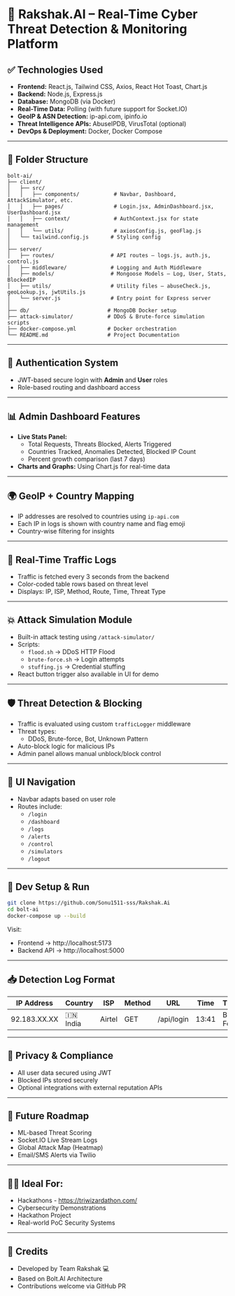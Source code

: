 # 🔰 Rakshak.AI – Real-Time Cyber Threat Detection & Monitoring Platform

## ✅ Technologies Used

- **Frontend:** React.js, Tailwind CSS, Axios, React Hot Toast, Chart.js
- **Backend:** Node.js, Express.js
- **Database:** MongoDB (via Docker)
- **Real-Time Data:** Polling (with future support for Socket.IO)
- **GeoIP & ASN Detection:** ip-api.com, ipinfo.io
- **Threat Intelligence APIs:** AbuseIPDB, VirusTotal (optional)
- **DevOps & Deployment:** Docker, Docker Compose

---

## 📁 Folder Structure

```
bolt-ai/
├── client/
│   ├── src/
│   │   ├── components/           # Navbar, Dashboard, AttackSimulator, etc.
│   │   ├── pages/                # Login.jsx, AdminDashboard.jsx, UserDashboard.jsx
│   │   ├── context/              # AuthContext.jsx for state management
│   │   └── utils/                # axiosConfig.js, geoFlag.js
│   └── tailwind.config.js       # Styling config
│
├── server/
│   ├── routes/                  # API routes – logs.js, auth.js, control.js
│   ├── middleware/              # Logging and Auth Middleware
│   ├── models/                  # Mongoose Models – Log, User, Stats, BlockedIP
│   ├── utils/                   # Utility files – abuseCheck.js, geoLookup.js, jwtUtils.js
│   └── server.js                # Entry point for Express server
│
├── db/                         # MongoDB Docker setup
├── attack-simulator/           # DDoS & Brute-force simulation scripts
├── docker-compose.yml          # Docker orchestration
└── README.md                   # Project Documentation
```

---

## 🔐 Authentication System

- JWT-based secure login with **Admin** and **User** roles
- Role-based routing and dashboard access

---

## 📊 Admin Dashboard Features

- **Live Stats Panel:**
  - Total Requests, Threats Blocked, Alerts Triggered
  - Countries Tracked, Anomalies Detected, Blocked IP Count
  - Percent growth comparison (last 7 days)
- **Charts and Graphs:** Using Chart.js for real-time data

---

## 🌍 GeoIP + Country Mapping

- IP addresses are resolved to countries using `ip-api.com`
- Each IP in logs is shown with country name and flag emoji
- Country-wise filtering for insights

---

## 📡 Real-Time Traffic Logs

- Traffic is fetched every 3 seconds from the backend
- Color-coded table rows based on threat level
- Displays: IP, ISP, Method, Route, Time, Threat Type

---

## 💥 Attack Simulation Module

- Built-in attack testing using `/attack-simulator/`
- Scripts:
  - `flood.sh` → DDoS HTTP Flood
  - `brute-force.sh` → Login attempts
  - `stuffing.js` → Credential stuffing
- React button trigger also available in UI for demo

---

## 🛡️ Threat Detection & Blocking

- Traffic is evaluated using custom `trafficLogger` middleware
- Threat types:
  - DDoS, Brute-force, Bot, Unknown Pattern
- Auto-block logic for malicious IPs
- Admin panel allows manual unblock/block control

---

## 🧭 UI Navigation

- Navbar adapts based on user role
- Routes include:
  - `/login`
  - `/dashboard`
  - `/logs`
  - `/alerts`
  - `/control`
  - `/simulators`
  - `/logout`

---

## 🔁 Dev Setup & Run

```bash
git clone https://github.com/Sonu1511-sss/Rakshak.Ai
cd bolt-ai
docker-compose up --build
```

Visit:
- Frontend → http://localhost:5173
- Backend API → http://localhost:5000

---

## 📥 Detection Log Format

| IP Address | Country | ISP | Method | URL | Time | Threat | Status |
|------------|---------|-----|--------|-----|------|--------|--------|
| 92.183.XX.XX | 🇮🇳 India | Airtel | GET | /api/login | 13:41 | Brute Force | Blocked |

---

## 🔐 Privacy & Compliance

- All user data secured using JWT
- Blocked IPs stored securely
- Optional integrations with external reputation APIs

---

## 🚀 Future Roadmap

- ML-based Threat Scoring
- Socket.IO Live Stream Logs
- Global Attack Map (Heatmap)
- Email/SMS Alerts via Twilio

---

## 👨‍💻 Ideal For:

- Hackathons - https://triwizardathon.com/
- Cybersecurity Demonstrations
- Hackathon Project
- Real-world PoC Security Systems

---

## 🔗 Credits

- Developed by Team Rakshak 💻
- Based on Bolt.AI Architecture
- Contributions welcome via GitHub PR
